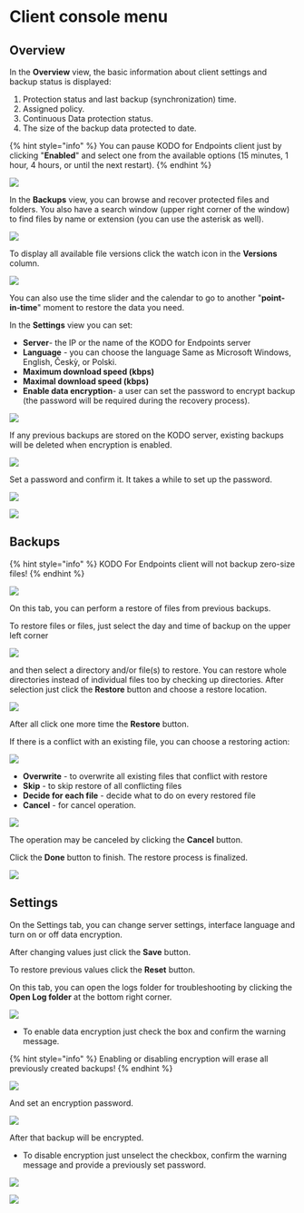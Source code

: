 # Client console menu

## Overview

In the **Overview** view, the basic information about client settings and backup status is displayed:

1. Protection status and last backup \(synchronization\) time.
2. Assigned policy.
3. Continuous Data protection status.
4. The size of the backup data protected to date.

{% hint style="info" %}
You can pause KODO for Endpoints client just by clicking "**Enabled**" and select one from the available options \(15 minutes, 1 hour, 4 hours, or until the next restart\).
{% endhint %}

![](../../.gitbook/assets/clientoverwiew.PNG)

In the **Backups** view, you can browse and recover protected files and folders. You also have a search window \(upper right corner of the window\) to find files by name or extension \(you can use the asterisk as well\).

![](../../.gitbook/assets/image%20%28106%29.png)

To display all available file versions click the watch icon in the **Versions** column.

![](../../.gitbook/assets/image%20%28100%29.png)

You can also use the time slider and the calendar to go to another "**point-in-time**" moment to restore the data you need.

In the **Settings** view you can set:

* **Server**- the IP or the name of the KODO for Endpoints server
* **Language** - you can choose the language Same as Microsoft Windows, English, Českỳ, or Polski.
* **Maximum download speed \(kbps\)** 
* **Maximal download speed \(kbps\)**
* **Enable data encryption**- a user can set the password to encrypt backup \(the password will be required during the recovery process\).

![](../../.gitbook/assets/image%20%28117%29.png)

If any previous backups are stored on the KODO server, existing backups will be deleted when encryption is enabled.

![](../../.gitbook/assets/image%20%28120%29.png)

Set a password and confirm it. It takes a while to set up the password.

![](../../.gitbook/assets/image%20%28115%29.png)

![](../../.gitbook/assets/image%20%28113%29.png)



## Backups

{% hint style="info" %}
KODO For Endpoints client will not backup zero-size files!
{% endhint %}

![](../../.gitbook/assets/restore1.png)

On this tab, you can perform a restore of files from previous backups.

To restore files or files, just select the day and time of backup on the upper left corner

![](../../.gitbook/assets/callendarclient.png)

and then select a directory and/or file\(s\) to restore. You can restore whole directories instead of individual files too by checking up directories. After selection just click the **Restore** button and choose a restore location.

![](../../.gitbook/assets/restoredestination.png)

After all click one more time the **Restore** button.

If there is a conflict with an existing file, you can choose a restoring action:

![](../../.gitbook/assets/actionrestore.png)

* **Overwrite** - to overwrite all existing files that conflict with restore
* **Skip** - to skip restore of all conflicting files
* **Decide for each file** - decide what to do on every restored file
* **Cancel** - for cancel operation.

![](../../.gitbook/assets/restoring.png)

The operation may be canceled by clicking the **Cancel** button.

Click the **Done** button to finish. The restore process is finalized.

![](../../.gitbook/assets/done.png)

## Settings

On the Settings tab, you can change server settings, interface language and turn on or off data encryption.

After changing values just click the **Save** button.

To restore previous values click the **Reset** button.

On this tab, you can open the logs folder for troubleshooting by clicking the **Open Log folder** at the bottom right corner.

![](../../.gitbook/assets/kodosettings.png)

* To enable data encryption just check the box and confirm the warning message.

{% hint style="info" %}
Enabling or disabling encryption will erase all previously created backups!
{% endhint %}

![](../../.gitbook/assets/encrwarning.PNG)

And set an encryption password.

![](../../.gitbook/assets/encryptpass.PNG)

After that backup will be encrypted.

* To disable encryption just unselect the checkbox, confirm the warning message and provide a previously set password.

![](../../.gitbook/assets/decryptwarn.PNG)

![](../../.gitbook/assets/decryptpass.PNG)


